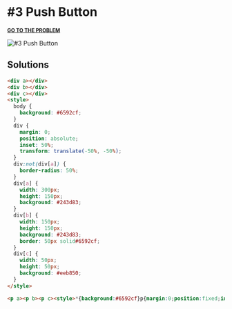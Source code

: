 # #3 Push Button

<p>
  <sup>
    <a href="https://cssbattle.dev/play/3"><strong>GO TO THE PROBLEM</strong></a>
  </sup>
</p>

![#3 Push Button](https://cssbattle.dev/targets/3.png)

## Solutions

```html
<div a></div>
<div b></div>
<div c></div>
<style>
  body {
    background: #6592cf;
  }
  div {
    margin: 0;
    position: absolute;
    inset: 50%;
    transform: translate(-50%, -50%);
  }
  div:not(div[a]) {
    border-radius: 50%;
  }
  div[a] {
    width: 300px;
    height: 150px;
    background: #243d83;
  }
  div[b] {
    width: 150px;
    height: 150px;
    background: #243d83;
    border: 50px solid#6592cf;
  }
  div[c] {
    width: 50px;
    height: 50px;
    background: #eeb850;
  }
</style>
```

```html
<p a><p b><p c><style>*{background:#6592cf}p{margin:0;position:fixed;inset:50%;transform:translate(-50%,-50%)}p:not([a]){border-radius:50%}[a]{width:300;height:150;background:#243d83}[b]{width:150;height:150;background:#243d83;border:50px solid#6592cf}[c]{width:50;height:50;background:#eeb850
```

